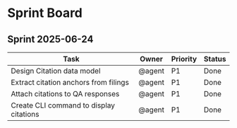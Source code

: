 # Sprint Board

## Sprint 2025-06-24
| Task | Owner | Priority | Status |
| --- | --- | --- | --- |
| Design Citation data model | @agent | P1 | Done |
| Extract citation anchors from filings | @agent | P1 | Done |
| Attach citations to QA responses | @agent | P1 | Done |
| Create CLI command to display citations | @agent | P1 | Done |
